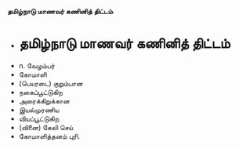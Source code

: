 **தமிழ்நாடு மாணவர் கணினித் திட்டம்**
- # தமிழ்நாடு மாணவர் கணினித் திட்டம்
- n. வேழம்பர்
- கோமாளி
- (பெயரடை) குறும்பான
- நகைப்பூட்டுகிற
- அரைக்கிறுக்கான
- இயல்முரணிய
- வியப்பூட்டுகிற
- (வினை) கேலி செய்
- கோமாளித்தனம் புரி.

